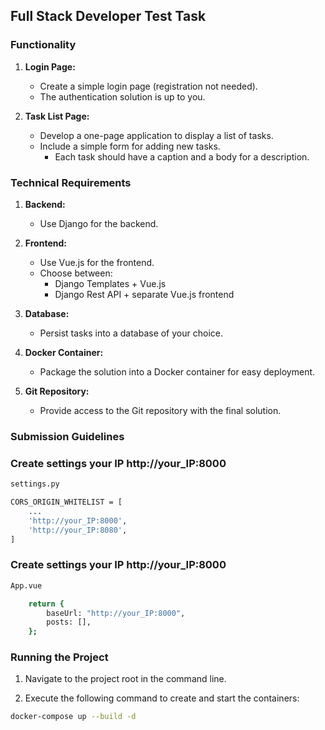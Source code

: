 ##  Full Stack Developer Test Task

### Functionality

1. **Login Page:**
    - Create a simple login page (registration not needed).
    - The authentication solution is up to you.

2. **Task List Page:**
    - Develop a one-page application to display a list of tasks.
    - Include a simple form for adding new tasks.
        - Each task should have a caption and a body for a description.

### Technical Requirements

1. **Backend:**
    - Use Django for the backend.

2. **Frontend:**
    - Use Vue.js for the frontend.
    - Choose between:
        - Django Templates + Vue.js
        - Django Rest API + separate Vue.js frontend

3. **Database:**
    - Persist tasks into a database of your choice.

4. **Docker Container:**
    - Package the solution into a Docker container for easy deployment.


5. **Git Repository:**
    - Provide access to the Git repository with the final solution.


###  Submission Guidelines




### Create settings your IP http://your_IP:8000

```sh
settings.py

CORS_ORIGIN_WHITELIST = [
    ...
    'http://your_IP:8000',
    'http://your_IP:8080',
]
```

### Create settings your IP http://your_IP:8000

```sh
App.vue

    return {
        baseUrl: "http://your_IP:8000",
        posts: [],
    };
```
### Running the Project

1. Navigate to the project root in the command line.

2. Execute the following command to create and start the containers:
```bash
docker-compose up --build -d
```
